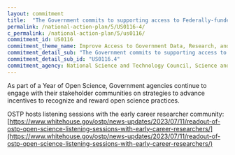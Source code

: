 ```yaml
---
layout: commitment
title:  "The Government commits to supporting access to Federally-funded science and data… by exploring new incentive structures to recognize institutions and researchers who are supporting public access to data and research."
permalink: /national-action-plan/5/US0116-4/
c_permalink: /national-action-plan/5/us0116/
commitment_id: US0116
commitment_theme_name: Improve Access to Government Data, Research, and Information
commitment_detail_sub: "The Government commits to supporting access to Federally-funded science and data… by exploring new incentive structures to recognize institutions and researchers who are supporting public access to data and research."
commitment_detail_sub_id: "US0116.4"
commitment_agency: National Science and Technology Council, Science and Society Team
---
```


As part of a Year of Open Science, Government agencies continue to engage with their stakeholder communities on strategies to advance incentives to recognize and reward open science practices.

OSTP hosts listening sessions with the early career researcher community: [https://www.whitehouse.gov/ostp/news-updates/2023/07/11/readout-of-ostp-open-science-listening-sessions-with-early-career-researchers/](https://www.whitehouse.gov/ostp/news-updates/2023/07/11/readout-of-ostp-open-science-listening-sessions-with-early-career-researchers/)